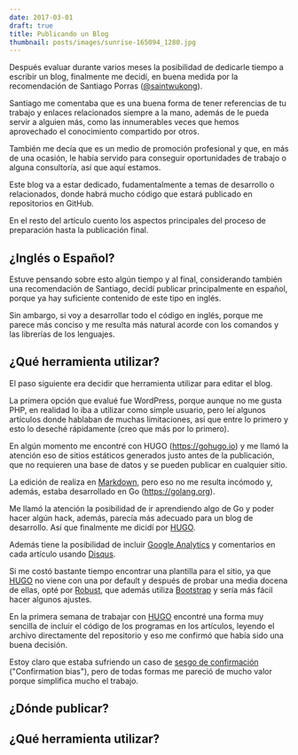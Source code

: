 ```yaml
---
date: 2017-03-01
draft: true
title: Publicando un Blog
thumbnail: posts/images/sunrise-165094_1280.jpg
---
```


Después evaluar durante varios meses la posibilidad de dedicarle tiempo a escribir un blog, finalmente me decidí, en buena medida por la recomendación de Santiago Porras ([@saintwukong](https://twitter.com/saintwukong)).

Santiago me comentaba que es una buena forma de tener referencias de tu trabajo y enlaces relacionados siempre a la mano, además de le pueda servir a alguien más, como las innumerables veces que hemos aprovechado el conocimiento compartido por otros.

También me decía que es un medio de promoción profesional y que, en más de una ocasión, le había servido para conseguir oportunidades de trabajo o alguna consultoría, así que aquí estamos.

Este blog va a estar dedicado, fudamentalmente a temas de desarrollo o relacionados, donde habrá mucho código que estará publicado en repositorios en GitHub.

En el resto del artículo cuento los aspectos principales del proceso de preparación hasta la publicación final.

## ¿Inglés o Español?

Estuve pensando sobre esto algún tiempo y al final, considerando también una recomendación de Santiago, decidí publicar principalmente en español, porque ya hay suficiente contenido de este tipo en inglés.

Sin ambargo, si voy a desarrollar todo el código en inglés, porque me parece más conciso y me resulta más natural acorde con los comandos y las librerías de los lenguajes.

## ¿Qué herramienta utilizar?

El paso siguiente era decidir que herramienta utilizar para editar el blog.

La primera opción que evalué fue WordPress, porque aunque no me gusta PHP, en realidad lo iba a utilizar como simple usuario, pero leí algunos artículos donde hablaban de muchas limitaciones, así que entre lo primero y esto lo deseché rápidamente (creo que más por lo primero).

En algún momento me encontré con HUGO (https://gohugo.io) y me llamó la atención eso de sitios estáticos generados justo antes de la publicación, que no requieren una base de datos y se pueden publicar en cualquier sitio.

La edición de realiza en [Markdown](https://en.wikipedia.org/wiki/Markdown), pero eso no me resulta incómodo y, además, estaba desarrollado en Go (https://golang.org).

Me llamó la atención la posibilidad de ir aprendiendo algo de Go y poder hacer algún hack, además, parecía más adecuado para un blog de desarrollo. Así que finalmente me dicidí por [HUGO](https://gohugo.io).

Además tiene la posibilidad de incluir [Google Analytics](https://analytics.google.com) y comentarios en cada artículo usando [Disqus](https://disqus.com/).

Si me costó bastante tiempo encontrar una plantilla para el sitio, ya que [HUGO](https://gohugo.io) no viene con una por default y después de probar una media docena de ellas, opté por [Robust](http://themes.gohugo.io/robust), que además utiliza [Bootstrap](http://getbootstrap.com) y sería más fácil hacer algunos ajustes.

En la primera semana de trabajar con [HUGO](https://gohugo.io) encontré una forma muy sencilla de incluir el código de los programas en los artículos, leyendo el archivo directamente del repositorio y eso me confirmó que había sido una buena decisión.

Estoy claro que estaba sufriendo un caso de [sesgo de confirmación](https://es.wikipedia.org/wiki/Sesgo_de_confirmaci%C3%B3n) ("Confirmation bias"), pero de todas formas me pareció de mucho valor porque simplifica mucho el trabajo.

## ¿Dónde publicar?

## ¿Qué herramienta utilizar?
